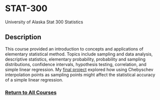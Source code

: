 # STAT-300
University of Alaska Stat 300 Statistics

## Description
This course provided an introduction to concepts and applications of elementary statistical method. Topics include sampling and data analysis, descriptive statistics, elementary probability, probability and sampling distributions, confidence intervals, hypothesis testing, correlation, and simple linear regression.
My [final project](https://github.com/StefanoFochesatto/STAT-300/blob/main/Coursework/StatsProject/Project.pdf) explored how using Chebyschev interpolation points as sampling points might affect the statistical accuracy of a simple linear regression. 



### [Return to All Courses](https://github.com/StefanoFochesatto/Course-Work)
